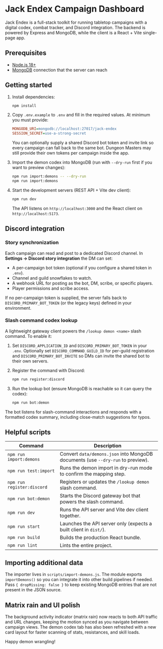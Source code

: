 # Jack Endex Campaign Dashboard

Jack Endex is a full-stack toolkit for running tabletop campaigns with a digital codex, combat tracker, and Discord integration. The backend is powered by Express and MongoDB, while the client is a React + Vite single-page app.

## Prerequisites

- [Node.js 18+](https://nodejs.org/)
- [MongoDB](https://www.mongodb.com/) connection that the server can reach

## Getting started

1. Install dependencies:

   ```bash
   npm install
   ```

2. Copy `.env.example` to `.env` and fill in the required values. At minimum you must provide:

   ```ini
   MONGODB_URI=mongodb://localhost:27017/jack-endex
   SESSION_SECRET=use-a-strong-secret
   ```

   You can optionally supply a shared Discord bot token and invite link so every campaign can fall back to the same bot. Dungeon Masters may still provide their own tokens per campaign inside the app.

3. Import the demon codex into MongoDB (run with `--dry-run` first if you want to preview changes):

   ```bash
   npm run import:demons -- --dry-run
   npm run import:demons
   ```

4. Start the development servers (REST API + Vite dev client):

   ```bash
   npm run dev
   ```

   The API listens on `http://localhost:3000` and the React client on `http://localhost:5173`.

## Discord integration

### Story synchronization

Each campaign can read and post to a dedicated Discord channel. In **Settings → Discord story integration** the DM can set:

- A per-campaign bot token (optional if you configure a shared token in `.env`).
- Channel and guild snowflakes to watch.
- A webhook URL for posting as the bot, DM, scribe, or specific players.
- Player permissions and scribe access.

If no per-campaign token is supplied, the server falls back to `DISCORD_PRIMARY_BOT_TOKEN` (or the legacy keys) defined in your environment.

### Slash command codex lookup

A lightweight gateway client powers the `/lookup demon <name>` slash command. To enable it:

1. Set `DISCORD_APPLICATION_ID` and `DISCORD_PRIMARY_BOT_TOKEN` in your `.env`. Optionally set `DISCORD_COMMAND_GUILD_ID` for per-guild registration and `DISCORD_PRIMARY_BOT_INVITE` so DMs can invite the shared bot to their own servers.

2. Register the command with Discord:

   ```bash
   npm run register:discord
   ```

3. Run the lookup bot (ensure MongoDB is reachable so it can query the codex):

   ```bash
   npm run bot:demon
   ```

The bot listens for slash-command interactions and responds with a formatted codex summary, including close-match suggestions for typos.

## Helpful scripts

| Command | Description |
| --- | --- |
| `npm run import:demons` | Convert `data/demons.json` into MongoDB documents (use `--dry-run` to preview). |
| `npm run test:import` | Runs the demon import in dry-run mode to confirm the mapping step. |
| `npm run register:discord` | Registers or updates the `/lookup demon` slash command. |
| `npm run bot:demon` | Starts the Discord gateway bot that powers the slash command. |
| `npm run dev` | Runs the API server and Vite dev client together. |
| `npm run start` | Launches the API server only (expects a built client in `dist/`). |
| `npm run build` | Builds the production React bundle. |
| `npm run lint` | Lints the entire project. |

## Importing additional data

The importer lives in `scripts/import-demons.js`. The module exports `importDemons()` so you can integrate it into other build pipelines if needed. Pass `{ dropMissing: false }` to keep existing MongoDB entries that are not present in the JSON source.

## Matrix rain and UI polish

The background activity indicator (matrix rain) now reacts to both API traffic and URL changes, keeping the motion synced as you navigate between campaign views. The demon codex tab has also been refreshed with a new card layout for faster scanning of stats, resistances, and skill loads.

Happy demon wrangling!
